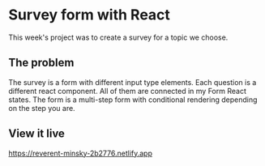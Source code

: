 # Survey form with React

This week's project was to create a survey for a topic we choose.

## The problem

The survey is a form with different input type elements. Each question is a different react component. All of them are connected in my Form React states. The form is a multi-step form with conditional rendering depending on the step
you are.

## View it live

https://reverent-minsky-2b2776.netlify.app
